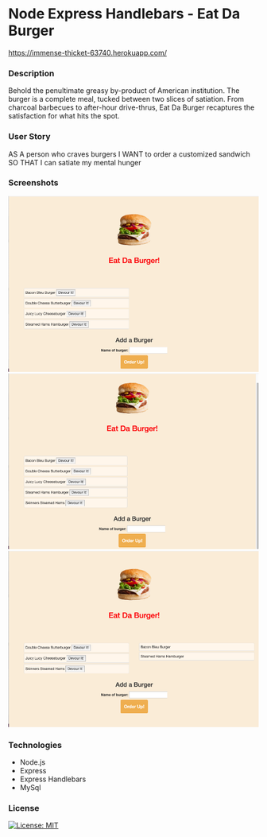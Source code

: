 # Node Express Handlebars - Eat Da Burger

https://immense-thicket-63740.herokuapp.com/

### Description

Behold the penultimate greasy by-product of American institution. The burger is a complete meal, tucked between two slices of satiation. From charcoal barbecues to after-hour drive-thrus, Eat Da Burger recaptures the satisfaction for what hits the spot.

### User Story

AS A person who craves burgers
I WANT to order a customized sandwich
SO THAT I can satiate my mental hunger

### Screenshots 

![Screenshot of home page.](public/assets/img/eat1.png)
![Screenshot of added burger.](public/assets/img/eat2.png)
![Screenshot of devoured burgers.](public/assets/img/eat3.png)

### Technologies

* Node.js
* Express
* Express Handlebars
* MySql
  
### License

[![License: MIT](https://img.shields.io/badge/License-MIT-yellow.svg)](https://opensource.org/licenses/MIT)

